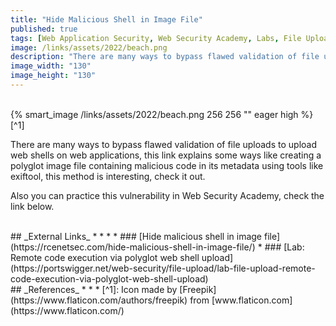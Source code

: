 ```yaml
---
title: "Hide Malicious Shell in Image File"
published: true
tags: [Web Application Security, Web Security Academy, Labs, File Upload Vulnerabilities, Malicious Metadata, Exiftool]
image: /links/assets/2022/beach.png
description: "There are many ways to bypass flawed validation of file uploads to upload web shells on web applications, this link explains some ways like creating a polyglot image file containing malicious code in its metadata using tools like exiftool, this method is interesting, check it out."
image_width: "130"
image_height: "130"
---
```


<br>
{% smart_image /links/assets/2022/beach.png 256 256 "" eager high %}
[^1]
<br>

There are many ways to bypass flawed validation of file uploads to upload web shells on web applications, this link explains some ways like creating a polyglot image file containing malicious code in its metadata using tools like exiftool, this method is interesting, check it out.

Also you can practice this vulnerability in Web Security Academy, check the link below.

<br>
## _External Links_
* * *
* ### [Hide malicious shell in image file](https://rcenetsec.com/hide-malicious-shell-in-image-file/)
* ### [Lab: Remote code execution via polyglot web shell upload](https://portswigger.net/web-security/file-upload/lab-file-upload-remote-code-execution-via-polyglot-web-shell-upload)

<br>
## _References_
* * *
[^1]: Icon made by [Freepik](https://www.flaticon.com/authors/freepik) from [www.flaticon.com](https://www.flaticon.com/)
